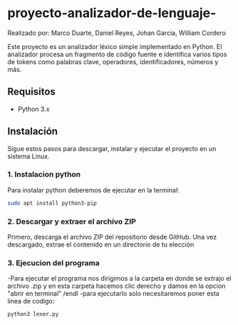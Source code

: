 # proyecto-analizador-de-lenguaje-
Realizado por: Marco Duarte, Daniel Reyes, Johan Garcia, William Cordero


Este proyecto es un analizador léxico simple implementado en Python. El analizador procesa un fragmento de código fuente e identifica varios tipos de tokens como palabras clave, operadores, identificadores, números y más.

## Requisitos

- Python 3.x

## Instalación

Sigue estos pasos para descargar, instalar y ejecutar el proyecto en un sistema Linux.

### 1. Instalacion python

Para instalar python deberemos de ejecutar en la terminal:
```bash
sudo apt install python3-pip
```

### 2. Descargar y extraer el archivo ZIP

Primero, descarga el archivo ZIP del repositorio desde GitHub. Una vez descargado, extrae el contenido en un directorio de tu elección

### 3. Ejecucion del programa

-Para ejecutar el programa nos dirigimos a la carpeta en donde se extrajo el archivo .zip y en esta carpeta hacemos clic derecho y damos en la opcion "abrir en terminal" /endl
-para ejecutarlo solo necesitaremos poner esta linea de codigo: 

```bash
python3 lexer.py
```





